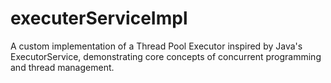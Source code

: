 # executerServiceImpl
A custom implementation of a Thread Pool Executor inspired by Java's ExecutorService, demonstrating core concepts of concurrent programming and thread management.
